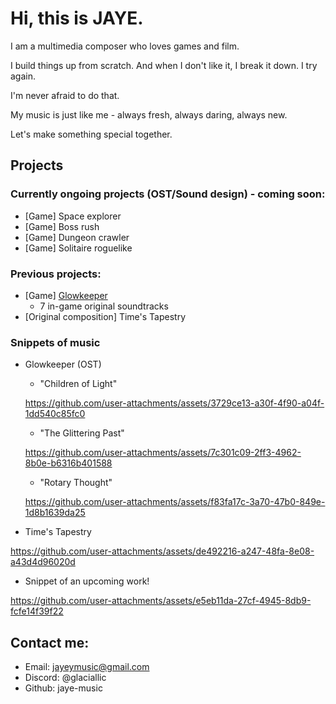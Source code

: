 
# Hi, this is JAYE.
I am a multimedia composer who loves games and film. 

I build things up from scratch. And when I don't like it, I break it down. I try again. 

I'm never afraid to do that.

My music is just like me - always fresh, always daring, always new.

Let's make something special together.

## Projects
### Currently ongoing projects (OST/Sound design) - coming soon:
- [Game] Space explorer 
- [Game] Boss rush 
- [Game] Dungeon crawler 
- [Game] Solitaire roguelike 

### Previous projects:
- [Game] [Glowkeeper](https://store.steampowered.com/app/3410660/Glowkeeper/) 
  - 7 in-game original soundtracks
- [Original composition] Time's Tapestry
  

### Snippets of music
- Glowkeeper (OST)
  - "Children of Light"    


  https://github.com/user-attachments/assets/3729ce13-a30f-4f90-a04f-1dd540c85fc0


  - "The Glittering Past"


  https://github.com/user-attachments/assets/7c301c09-2ff3-4962-8b0e-b6316b401588


  - "Rotary Thought"
  


  https://github.com/user-attachments/assets/f83fa17c-3a70-47b0-849e-1d8b1639da25



 


- Time's Tapestry


https://github.com/user-attachments/assets/de492216-a247-48fa-8e08-a43d4d96020d


- Snippet of an upcoming work!


https://github.com/user-attachments/assets/e5eb11da-27cf-4945-8db9-fcfe14f39f22



## Contact me:
- Email: jayeymusic@gmail.com
- Discord: @glaciallic
- Github: jaye-music



